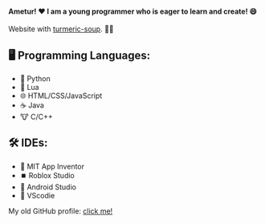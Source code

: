 #### Ametur! ❤️ I am a young programmer who is eager to learn and create! 😄

Website with [turmeric-soup](https://walpuerto.github.io/turmeric-soup/). 🍲✨

## 🖥️ Programming Languages:
- 🐍 Python 
- 🌙 Lua
- 🌐 HTML/CSS/JavaScript
- ☕ Java
- 🐮 C/C++

## 🛠️ IDEs:
- 🐝 MIT App Inventor 
- ⏹️ Roblox Studio
- 🤖 Android Studio
- 💙 VScodie 

My old GitHub profile: [click me!](https://github.com/noob-undone)
